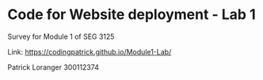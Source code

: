 # Code for Website deployment - Lab 1

Survey for Module 1 of SEG 3125

Link: https://codingpatrick.github.io/Module1-Lab/

Patrick Loranger 300112374

